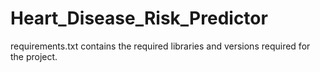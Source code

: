 # Heart_Disease_Risk_Predictor
requirements.txt contains the required libraries and versions required for the project.
